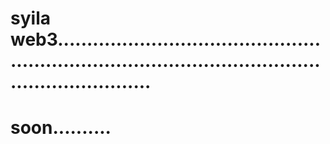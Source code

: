 # syila web3..........................................................................................................................
# soon..........
